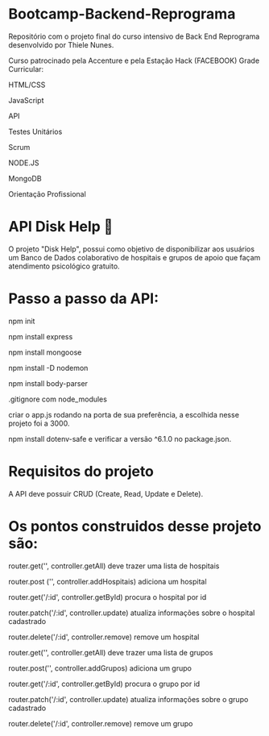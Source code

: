 # Bootcamp-Backend-Reprograma
Repositório com o projeto final do curso intensivo de Back End Reprograma desenvolvido por Thiele Nunes.

Curso patrocinado pela Accenture e pela Estação Hack (FACEBOOK)
Grade Curricular:


HTML/CSS


JavaScript


API


Testes Unitários


Scrum


NODE.JS


MongoDB


Orientação Profissional


# API Disk Help 📖 
O projeto "Disk Help", possui como  objetivo de disponibilizar aos usuários um Banco de Dados colaborativo de hospitais e grupos de apoio que façam atendimento psicológico gratuito. 

# Passo a passo da API:

npm init


npm install express


npm install mongoose


npm install -D nodemon


npm install body-parser


.gitignore com node_modules


criar o app.js rodando na porta de sua preferência, a escolhida nesse projeto foi a 3000.


npm install dotenv-safe e verificar a versão ^6.1.0 no package.json.


# Requisitos do projeto
A API deve possuir CRUD (Create, Read, Update e Delete).

# Os pontos construidos desse projeto são:

router.get('', controller.getAll) deve trazer uma lista de hospitais


router.post ('', controller.addHospitais) adiciona um hospital


router.get('/:id', controller.getById) procura o hospital por id


router.patch('/:id', controller.update) atualiza informações sobre o hospital cadastrado


router.delete('/:id', controller.remove) remove um hospital




router.get('', controller.getAll) deve trazer uma lista de grupos


router.post('', controller.addGrupos) adiciona um grupo


router.get('/:id', controller.getById) procura o grupo por id


router.patch('/:id', controller.update) atualiza informações sobre o grupo cadastrado


router.delete('/:id', controller.remove) remove um grupo


